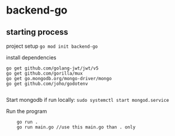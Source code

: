 # backend-go

## starting process
project setup
``go mod init backend-go``

install dependencies
```
go get github.com/golang-jwt/jwt/v5
go get github.com/gorilla/mux
go get go.mongodb.org/mongo-driver/mongo
go get github.com/joho/godotenv


```
Start mongodb if run locally:
```sudo systemctl start mongod.service```

Run the program
```
    go run .
    go run main.go //use this main.go than . only
```
